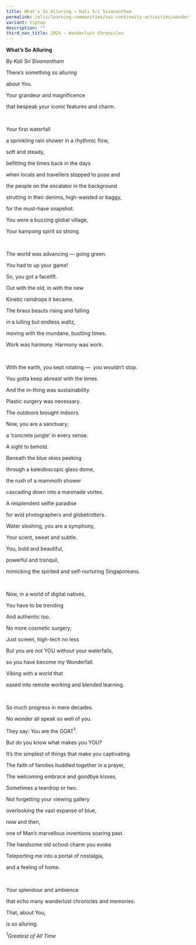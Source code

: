 ```yaml
---
title: What's So Alluring – Kali Sri Sivanantham
permalink: /elis/learning-communities/swi-continuity-activities/wanderlust-chronicles/kali-sri-sivanantham/
variant: tiptap
description: ""
third_nav_title: 2024 – Wanderlust Chronicles
---
```

<p><strong>What’s So Alluring</strong>
</p>
<p><em>By Kali Sri Sivanantham</em>
<br>
</p>
<p>There’s something so alluring&nbsp;</p>
<p>about You.</p>
<p>Your grandeur and magnificence</p>
<p>that bespeak your iconic features and charm.</p>
<p>
<br>
</p>
<p>Your first waterfall</p>
<p>a sprinkling rain shower in a rhythmic flow,</p>
<p>soft and steady,</p>
<p>befitting the times back in the days</p>
<p>when locals and travellers stopped to pose and</p>
<p>the people on the escalator in the background</p>
<p>strutting in their denims, high-waisted or baggy,</p>
<p>for the must-have snapshot.</p>
<p>You were a buzzing global village,</p>
<p>Your kampong spirit so strong.</p>
<p>
<br>
</p>
<p>The world was advancing — going green.&nbsp;</p>
<p>You had to up your game!</p>
<p>So, you got a facelift.</p>
<p>Out with the old, in with the new</p>
<p>Kinetic raindrops it became.</p>
<p>The brass beauts rising and falling</p>
<p>in a lulling but endless waltz,</p>
<p>moving with the mundane, bustling times.</p>
<p>Work was harmony. Harmony was work.</p>
<p>
<br>
</p>
<p>With the earth, you kept rotating —&nbsp; you wouldn’t stop.</p>
<p>You gotta keep abreast with the times.</p>
<p>And the in-thing was sustainability.</p>
<p>Plastic surgery was necessary.</p>
<p>The outdoors brought indoors.</p>
<p>Now, you are a sanctuary;&nbsp;</p>
<p>a ‘concrete jungle’ in every sense.</p>
<p>A sight to behold.&nbsp;</p>
<p>Beneath the blue skies peeking&nbsp;</p>
<p>through a kaleidoscopic glass dome,</p>
<p>the rush of a mammoth shower&nbsp;</p>
<p>cascading down into a manmade vortex.</p>
<p>A resplendent selfie paradise&nbsp;</p>
<p>for avid photographers and globetrotters.</p>
<p>Water sloshing, you are a symphony,</p>
<p>Your scent, sweet and subtle.</p>
<p>You, bold and beautiful,&nbsp;</p>
<p>powerful and tranquil,</p>
<p>mimicking the spirited and self-nurturing Singaporeans.&nbsp;&nbsp;</p>
<p>
<br>
</p>
<p>Now, in a world of digital natives,</p>
<p>You have to be trending</p>
<p>And authentic too.</p>
<p>No more cosmetic surgery;&nbsp;</p>
<p>Just screen, high-tech no less</p>
<p>But you are not YOU without your waterfalls,</p>
<p>so you have become my Wonderfall.</p>
<p>Vibing with a world that&nbsp;</p>
<p>eased into remote working and blended learning.</p>
<p>
<br>
</p>
<p>So much progress in mere decades.</p>
<p>No wonder all speak so well of you.</p>
<p>They say: You are the GOAT<sup>1</sup>.</p>
<p>But do you know what makes you YOU?</p>
<p>It’s the simplest of things that make you captivating.</p>
<p>The faith of families huddled together in a prayer,</p>
<p>The welcoming embrace and goodbye kisses,</p>
<p>Sometimes a teardrop or two.</p>
<p>Not forgetting your viewing gallery</p>
<p>overlooking the vast expanse of blue,</p>
<p>now and then,&nbsp;</p>
<p>one of Man’s marvellous inventions soaring past.</p>
<p>The handsome old school charm you evoke</p>
<p>Teleporting me into a portal of nostalgia,</p>
<p>and a feeling of home.</p>
<p>
<br>
</p>
<p>Your splendour and ambience</p>
<p>that echo many wanderlust chronicles and memories.</p>
<p>That, about You,</p>
<p>is so alluring.</p>
<p></p>
<p></p>
<p><em><sup>1</sup>Greatest of All Time</em>
</p>
<p>
<br>
</p>